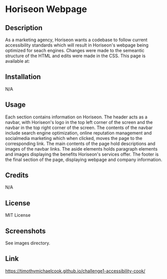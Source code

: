 # Horiseon Webpage

## Description

As a marketing agency, Horiseon wants a codebase to follow current accessibility standards which will result in Horiseon's webpage being optimized for seach engines. Changes were made to the semeantic structure of the HTML and edits were made in the CSS. This page is available at: 

## Installation

N/A

## Usage

Each section contains information on Horiseon. The header acts as a navbar, with Horiseon's logo in the top left corner of the screen and the navbar in the top right corner of the screen. The contents of the navbar include search engine optimization, online reputation management and socialmedia marketing which when clicked, moves the page to the corresponding link. The main contents of the page hold descriptions and images of the navbar links. The aside elements holds paragraph elements and images displaying the benefits Horiseon's services offer. The footer is the final section of the page, displaying webpage and company information.


## Credits

N/A

## License

MIT License

## Screenshots

See images directory.

## Link

https://timothymichaelcook.github.io/challenge1-accessibility-cook/
